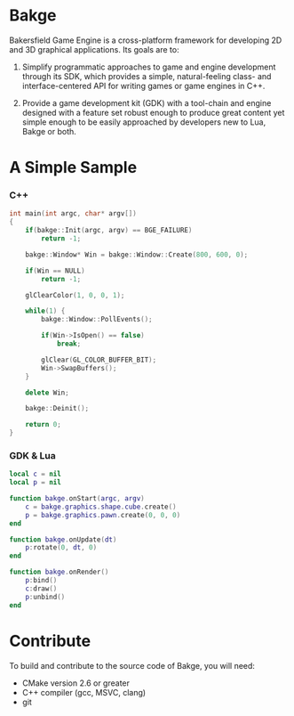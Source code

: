 Bakge
=====

Bakersfield Game Engine is a cross-platform framework for developing 2D and 3D graphical applications. Its goals are to:

1) Simplify programmatic approaches to game and engine development through its SDK, which provides a simple, natural-feeling class- and interface-centered API for writing games or game engines in C++.

2) Provide a game development kit (GDK) with a tool-chain and engine designed with a feature set robust enough to produce great content yet simple enough to be easily approached by developers new to Lua, Bakge or both.


A Simple Sample
===============

### C++

```cpp
int main(int argc, char* argv[])
{
    if(bakge::Init(argc, argv) == BGE_FAILURE)
        return -1;

    bakge::Window* Win = bakge::Window::Create(800, 600, 0);

    if(Win == NULL)
        return -1;

    glClearColor(1, 0, 0, 1);

    while(1) {
        bakge::Window::PollEvents();

        if(Win->IsOpen() == false)
            break;

        glClear(GL_COLOR_BUFFER_BIT);
        Win->SwapBuffers();
    }

    delete Win;

    bakge::Deinit();

    return 0;
}
```

### GDK & Lua
```lua
local c = nil
local p = nil

function bakge.onStart(argc, argv)
    c = bakge.graphics.shape.cube.create()
    p = bakge.graphics.pawn.create(0, 0, 0)
end

function bakge.onUpdate(dt)
    p:rotate(0, dt, 0)
end

function bakge.onRender()
    p:bind()
    c:draw()
    p:unbind()
end
```


Contribute
==========

To build and contribute to the source code of Bakge, you will need:

 - CMake version 2.6 or greater
 - C++ compiler (gcc, MSVC, clang)
 - git
